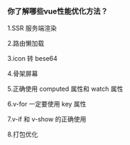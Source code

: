 ### 你了解哪些vue性能优化方法？

1.SSR 服务端渲染

2.路由懒加载

3.icon 转 bese64

4.骨架屏幕

5.正确使用 computed 属性和 watch 属性

6.v-for 一定要使用 key 属性

7.v-if 和 v-show 的正确使用

8.打包优化

